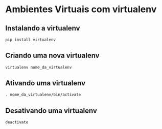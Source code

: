 # Ambientes Virtuais com virtualenv



## Instalando a virtualenv

```bash
pip install virtualenv
```



## Criando uma nova virtualenv

```bash
virtualenv nome_da_virtualenv
```



## Ativando uma virtualenv

```bash
. nome_da_virtualenv/bin/activate
```



## Desativando uma virtualenv

```bash
deactivate
```

